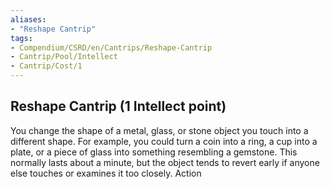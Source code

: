 ```yaml
---
aliases:
- "Reshape Cantrip"
tags:
- Compendium/CSRD/en/Cantrips/Reshape-Cantrip
- Cantrip/Pool/Intellect
- Cantrip/Cost/1
---
```


## Reshape Cantrip  (1 Intellect point)
You change the shape of a metal, glass, or stone object you touch into a different shape. For example, you could turn a coin into a ring, a cup into a plate, or a piece of glass into something resembling a gemstone. This normally lasts about a minute, but the object tends to revert early if anyone else touches or examines it too closely. Action